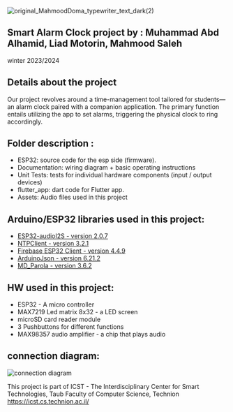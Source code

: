 ![original_MahmoodDoma_typewriter_text_dark(2)](https://github.com/LiadMo/SmartAlarmClock/assets/156796527/c58d8c46-4583-4cee-9b07-e6a074151b91)

## Smart Alarm Clock project by : Muhammad Abd Alhamid,  Liad Motorin,  Mahmood Saleh
  winter 2023/2024 

## Details about the project
  Our project revolves around a time-management tool tailored for students—an alarm clock paired with a companion application. The primary function entails utilizing the app to set alarms, triggering the physical clock to ring accordingly.

## Folder description :
* ESP32: source code for the esp side (firmware).
* Documentation: wiring diagram + basic operating instructions
* Unit Tests: tests for individual hardware components (input / output devices)
* flutter_app: dart code for Flutter app.
* Assets: Audio files used in this project


## Arduino/ESP32 libraries used in this project:
* [ESP32-audioI2S - version 2.0.7](https://github.com/schreibfaul1/ESP32-audioI2S)
* [NTPClient - version 3.2.1](https://github.com/arduino-libraries/NTPClient)
* [Firebase ESP32 Client - version 4.4.9](https://github.com/mobizt/Firebase-ESP-Client)
* [ArduinoJson - version 6.21.2](https://github.com/bblanchon/ArduinoJson)
* [MD_Parola - version 3.6.2](https://github.com/MajicDesigns/MD_Parola)

## HW used in this project:
* ESP32 - A micro controller
* MAX7219 Led matrix 8x32 - a LED screen
* microSD card reader module
* 3 Pushbuttons for different functions 
* MAX98357 audio amplifier - a chip that plays audio

## connection diagram: 
![connection diagram](https://github.com/LiadMo/SmartAlarmClock/assets/156796527/4e956d82-2daf-461b-b45b-8ebf8df79fa4)


This project is part of ICST - The Interdisciplinary Center for Smart Technologies, Taub Faculty of Computer Science, Technion
https://icst.cs.technion.ac.il/
